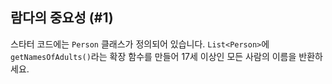 ## 람다의 중요성 (#1)

스타터 코드에는 `Person` 클래스가 정의되어 있습니다. `List<Person>`에 `getNamesOfAdults()`라는 확장 함수를 만들어 17세 이상인 모든 사람의 이름을 반환하세요.